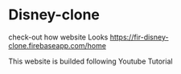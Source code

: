 # Disney-clone


check-out how website Looks
https://fir-disney-clone.firebaseapp.com/home



This website is builded following Youtube Tutorial 
